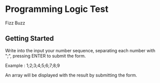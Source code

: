 # Programming Logic Test
Fizz Buzz
## Getting Started

Write into the input your number sequence, separating each number with ";", pressing ENTER to submit the form.

Example :
1;2;3;4;5;6;7;8;9

An array will be displayed with the result by submitting the form.
